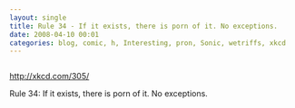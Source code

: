 ```yaml
---
layout: single
title: Rule 34 - If it exists, there is porn of it. No exceptions.
date: 2008-04-10 00:01
categories: blog, comic, h, Interesting, pron, Sonic, wetriffs, xkcd
---
```

<a href="http://xkcd.com/305/"><img class="alignnone size-full wp-image-425" title="rule_34" src="/public/uploads/2008/04/rule_34.png" alt="" /></a>

<a href="http://xkcd.com/305/">http://xkcd.com/305/</a>

Rule 34: If it exists, there is porn of it. No exceptions.
